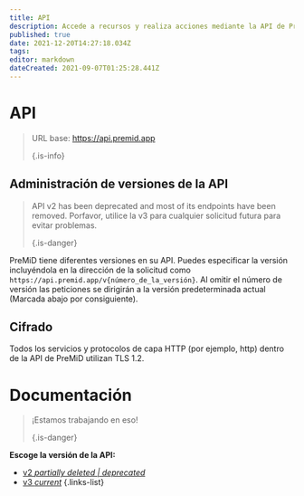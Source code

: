 ```yaml
---
title: API
description: Accede a recursos y realiza acciones mediante la API de PreMiD
published: true
date: 2021-12-20T14:27:18.034Z
tags:
editor: markdown
dateCreated: 2021-09-07T01:25:28.441Z
---
```


# API

> URL base: https://api.premid.app 
> 
> {.is-info}

## Administración de versiones de la API
> API v2 has been deprecated and most of its endpoints have been removed. Porfavor, utilice la v3 para cualquier solicitud futura para evitar problemas. 
> 
> {.is-danger}

PreMiD tiene diferentes versiones en su API. Puedes especificar la versión incluyéndola en la dirección de la solicitud como `https://api.premid.app/v{número_de_la_versión}`. Al omitir el número de versión las peticiones se dirigirán a la versión predeterminada actual (Marcada abajo por consiguiente).

## Cifrado

Todos los servicios y protocolos de capa HTTP (por ejemplo, http) dentro de la API de PreMiD utilizan TLS 1.2.

# Documentación
> ¡Estamos trabajando en eso! 
> 
> {.is-danger}

**Escoge la versión de la API:**
- [v2 *partially deleted | deprecated*](/dev/api/v2)
- [v3 *current*](/dev/api/v3)
{.links-list}
